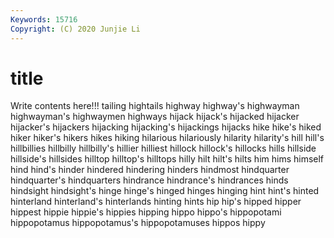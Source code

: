 ```yaml
---
Keywords: 15716
Copyright: (C) 2020 Junjie Li
---
```


# title

Write contents here!!!
tailing 
hightails 
highway 
highway's 
highwayman
highwayman's 
highwaymen 
highways 
hijack 
hijack's 
hijacked 
hijacker 
hijacker's 
hijackers 
hijacking
hijacking's 
hijackings 
hijacks 
hike 
hike's 
hiked 
hiker 
hiker's 
hikers 
hikes
hiking 
hilarious 
hilariously 
hilarity 
hilarity's 
hill 
hill's 
hillbillies 
hillbilly 
hillbilly's
hillier 
hilliest 
hillock 
hillock's 
hillocks 
hills 
hillside 
hillside's 
hillsides 
hilltop
hilltop's 
hilltops 
hilly 
hilt 
hilt's 
hilts 
him 
hims 
himself 
hind
hind's 
hinder 
hindered 
hindering 
hinders 
hindmost 
hindquarter 
hindquarter's 
hindquarters 
hindrance
hindrance's 
hindrances 
hinds 
hindsight 
hindsight's 
hinge 
hinge's 
hinged 
hinges 
hinging
hint 
hint's 
hinted 
hinterland 
hinterland's 
hinterlands 
hinting 
hints 
hip 
hip's
hipped 
hipper 
hippest 
hippie 
hippie's 
hippies 
hipping 
hippo 
hippo's 
hippopotami
hippopotamus 
hippopotamus's 
hippopotamuses 
hippos 
hippy 
